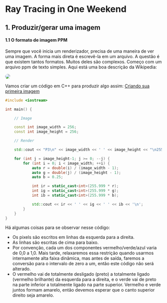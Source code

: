# Ray Tracing in One Weekend

## 1. Produzir/gerar uma imagem

#### 1.1 O formato de imagem PPM

Sempre que você inicia um renderizador, precisa de uma maneira de ver uma imagem. A forma mais direta é escrevê-la em um arquivo. A questão é que existem tantos formatos. Muitos deles são complexos. Começo com um arquivo ppm de texto simples. Aqui está uma boa descrição da Wikipedia:

<img style="border-radius:50px;" src="https://raytracing.github.io/images/fig-1.01-ppm.jpg">

Vamos criar um código em C++ para produzir algo assim:
 [Criando sua primeira imagem](https://github.com/jonhpaul5/Ray_Tracing_in_One_Weekend/blob/master/Output%20an%20Image/ppmExemple.cpp)
```cpp
#include <iostream>

int main() {

    // Image

    const int image_width = 256;
    const int image_height = 256;

    // Render

    std::cout << "P3\n" << image_width << ' ' << image_height << "\n255\n";

    for (int j = image_height-1; j >= 0; --j) {
        for (int i = 0; i < image_width; ++i) {
            auto r = double(i) / (image_width - 1);
            auto g = double(j) / (image_height - 1);
            auto b = 0.25;

            int ir = static_cast<int>(255.999 * r);
            int ig = static_cast<int>(255.999 * g);
            int ib = static_cast<int>(255.999 * b);

            std::cout << ir << ' ' << ig << ' ' << ib << '\n';
        }
    }
}
```
Há algumas coisas para se observar nesse código:

- Os pixels são escritos em linhas da esquerda para a direita.
- As linhas são escritas de cima para baixo.
- Por convenção, cada um dos componentes vermelho/verde/azul varia de 0,0 a 1,0. Mais tarde, relaxaremos essa restrição quando usarmos internamente alta faixa dinâmica, mas antes de saída, faremos a conversão para o intervalo de zero a um, então este código não será alterado.
- O vermelho vai de totalmente desligado (preto) a totalmente ligado (vermelho brilhante) da esquerda para a direita, e o verde vai de preto na parte inferior a totalmente ligado na parte superior. Vermelho e verde juntos formam amarelo, então devemos esperar que o canto superior direito seja amarelo.
